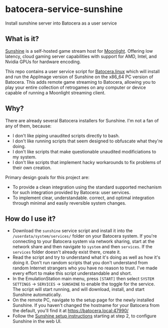 # batocera-service-sunshine
Install sunshine server into Batocera as a user service

## What is it?

[Sunshine](https://github.com/LizardByte/Sunshine) is a self-hosted
game stream host for
[Moonlight](https://github.com/moonlight-stream/moonlight-qt). Offering
low latency, cloud gaming server capabilities with support for AMD,
Intel, and Nvidia GPUs for hardware encoding.

This repo contains a user service script for
[Batocera.linux](https://github.com/batocera-linux/batocera.linux)
which will install and run the AppImage version of Sunshine on the
x86_64 PC version of Batocera.  This adds remote game streaming to
Batocera, allowing you to play your entire collection of retrogames on
any computer or device capable of running a Moonlight streaming
client.

## Why?

There are already several Batocera installers for Sunshine.  I'm not a
fan of any of them, because:

- I don't like piping unaudited scripts directly to bash.
- I don't like running scripts that seem designed to obfuscate what
  they're doing.
- I don't like scripts that make questionable unaudited modificiations
  to my system.
- I don't like scripts that implement hacky workarounds to fix
  problems of their own creation.

Primary design goals for this project are:

- To provide a clean integration using the standard supported mechanism for such integration provided by Batocera: user services.
- To implement clear, understandable. correct, and optimal integration
  through minimal and easily reversible system changes.

## How do I use it?

- Download the `sunshine` service script and install it into the
  `/userdata/system/services/` folder on your Batocera system.  If
  you're connecting to your Batocera system via network sharing, start
  at the network share and then navigate to `system` and then
  `services`.  If the `services` folder doesn't already exist there,
  create it.
- Read the script and try to understand what it's doing as well as how
  it's doing it.  Don't run random scripts that you don't understand
  from random Internet strangers who you have no reason to trust.
  I've made every effort to make this script understandable and short.
- In the EmulationStation main menu, press `[START]` then select
  `SYSTEM SETTINGS` -> `SERVICES` -> `SUNSHINE` to enable the toggle
  for the service.  The script will start running, and will download,
  install, and start Sunshine automatically.
- On the remote PC, navigate to the setup page for the newly installed
  Sunshine.  If you haven't changed the hostname for your Batocera
  from the default, you'll find it at https://batocera.local:47990/
- Follow the [Sunshine setup
  instructions](https://docs.lizardbyte.dev/projects/sunshine/en/latest/about/setup.html#usage:~:text=Configure%20Sunshine%20in%20the%20web%20ui)
  starting at step 2, to configure Sunshine in the web UI.

